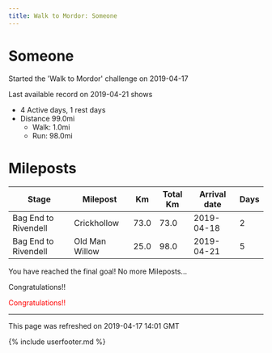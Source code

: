 ```yaml
---
title: Walk to Mordor: Someone
---
```


# Someone

Started the 'Walk to Mordor' challenge on 2019-04-17

Last available record on 2019-04-21 shows
* 4 Active days, 1 rest days
* Distance 99.0mi
  * Walk: 1.0mi
  * Run: 98.0mi

# Mileposts

| Stage | Milepost | Km | Total Km | Arrival date | Days |
|---|---|---|---|---|---|
| Bag End to Rivendell | Crickhollow | 73.0 | 73.0 | 2019-04-18 | 2 |
| Bag End to Rivendell | Old Man Willow | 25.0 | 98.0 | 2019-04-21 | 5 |

You have reached the final goal! No more Mileposts...

Congratulations!!

<p style='color:red'>Congratulations!!</p>

---
This page was refreshed on 2019-04-17 14:01 GMT

{% include userfooter.md %}
